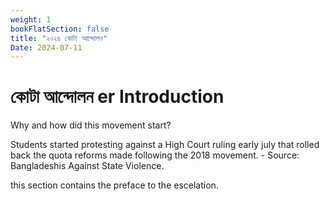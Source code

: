 ```yaml
---
weight: 1
bookFlatSection: false
title: "২০২৪ কোটা আন্দোলন"
Date: 2024-07-11
---
```


# কোটা আন্দোলন er Introduction

Why and how did this movement start?

Students started protesting against a High Court ruling early july that rolled back the quota reforms made following the 2018 movement. - Source: Bangladeshis Against State Violence.

this section contains the preface to the escelation.